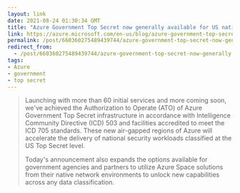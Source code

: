 ```yaml
---
layout: link
date: 2021-08-24 01:30:34 GMT
title: "Azure Government Top Secret now generally available for US national security missions"
link: https://azure.microsoft.com/en-us/blog/azure-government-top-secret-now-generally-available-for-us-national-security-missions
permalink: /post/660360275489439744/azure-government-top-secret-now-generally
redirect_from: 
  - /post/660360275489439744/azure-government-top-secret-now-generally
tags:
- Azure
- government
- top secret
---
```

<blockquote><p>Launching with more than 60 initial services and more coming soon, we've achieved the Authorization to Operate (ATO) of Azure Government Top Secret infrastructure in accordance with Intelligence Community Directive (ICD) 503 and facilities accredited to meet the ICD 705 standards. These new air-gapped regions of Azure will accelerate the delivery of national security workloads classified at the US Top Secret level.</p><p>Today's announcement also expands the options available for government agencies and partners to utilize Azure Space solutions from their native network environments to unlock new capabilities across any data classification.</p></blockquote>